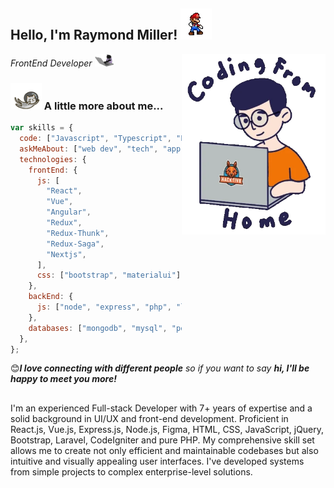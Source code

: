 <h2>Hello, I'm Raymond Miller! <img src="https://github.com/newestStar/newestStar/blob/main/public/img/smario.gif" width="50"></h2>
<img align='right' src="https://github.com/newestStar/newestStar/blob/main/public/img/user.gif" width="230">
<p><em>FrontEnd Developer <img src="https://github.com/newestStar/newestStar/blob/main/public/img/working_cat.gif" width="30"> 
</em></p>

### <img src="https://github.com/newestStar/newestStar/blob/main/public/img/catty.gif" width="50"> A little more about me...

```javascript
var skills = {
  code: ["Javascript", "Typescript", "PHP", "Python"],
  askMeAbout: ["web dev", "tech", "app dev"],
  technologies: {
    frontEnd: {
      js: [
        "React",
        "Vue",
        "Angular",
        "Redux",
        "Redux-Thunk",
        "Redux-Saga",
        "Nextjs",
      ],
      css: ["bootstrap", "materialui"],
    },
    backEnd: {
      js: ["node", "express", "php", "laravel", "codeigniter", "django", "flask"],
    },
    databases: ["mongodb", "mysql", "postgresql"]
  },
};
```

😊<em><b>I love connecting with different people</b> so if you want to say <b>hi, I'll be happy to meet you more!</b></em>

## <!-- // GitHub Readme Stats -->

I'm an experienced Full-stack Developer with 7+ years of expertise and a solid background in UI/UX and front-end development. Proficient in React.js, Vue.js, Express.js, Node.js, Figma, HTML, CSS, JavaScript, jQuery, Bootstrap, Laravel, CodeIgniter and pure PHP. My comprehensive skill set allows me to create not only efficient and maintainable codebases but also intuitive and visually appealing user interfaces. I've developed systems from simple projects to complex enterprise-level solutions.
